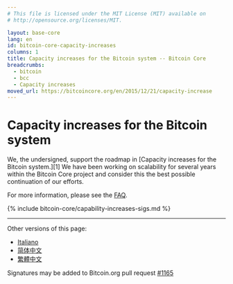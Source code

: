 ```yaml
---
# This file is licensed under the MIT License (MIT) available on
# http://opensource.org/licenses/MIT.

layout: base-core
lang: en
id: bitcoin-core-capacity-increases
columns: 1
title: Capacity increases for the Bitcoin system -- Bitcoin Core
breadcrumbs:
  - bitcoin
  - bcc
  - Capacity increases
moved_url: https://bitcoincore.org/en/2015/12/21/capacity-increase
---
```


<div class="hero">
<div class="container hero-container" markdown="block">

# Capacity increases for the Bitcoin system

</div>
</div>


<div class="bitcore-content">
<div class="container" markdown="block">
We, the undersigned, support the roadmap in [Capacity increases for the
Bitcoin system.][1]  We have been working on
scalability for several years within the Bitcoin Core project and
consider this the best possible continuation of our efforts.

For more information, please see the
[FAQ](/en/bitcoin-core/capacity-increases-faq).

{% include bitcoin-core/capability-increases-sigs.md %}

---

Other versions of this page:

- [Italiano](/it/bitcoin-core/capacity-increases)
- [简体中文](/zh_CN/bitcoin-core/capacity-increases)
- [繁體中文](/zh_TW/bitcoin-core/capacity-increases)

Signatures may be added to Bitcoin.org pull request [#1165](https://github.com/bitcoin-dot-org/bitcoin.org/pull/1165)

[1]: https://lists.linuxfoundation.org/pipermail/bitcoin-dev/2015-December/011865.html
</div>
</div>
